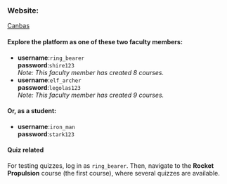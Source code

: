 
### Website:
[Canbas](https://canbas.netlify.app/#/Kanbas/Account/Signin)

#### Explore the platform as one of these two faculty members:
- **username**:`ring_bearer`<br>
  **password**:`shire123`<br>
  *Note: This faculty member has created 8 courses.*
- **username**:`elf_archer`<br>
  **password**:`legolas123`<br>
  *Note: This faculty member has created 9 courses.*
#### Or, as a student:
- **username**:`iron_man`<br>
  **password**:`stark123`<br>
#### Quiz related
For testing quizzes, log in as `ring_bearer`. Then, navigate to the **Rocket Propulsion** course (the first course), where several quizzes are available.
